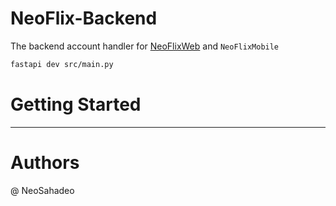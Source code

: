 # NeoFlix-Backend

The backend account handler for [NeoFlixWeb](https://github.com/NeoSahadeo/NeoFlixWeb)
and `NeoFlixMobile`

```bash
fastapi dev src/main.py
```

# Getting Started

---

# Authors

@ NeoSahadeo
